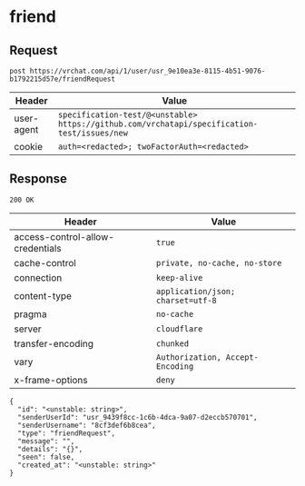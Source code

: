 # friend

## Request
`post https://vrchat.com/api/1/user/usr_9e10ea3e-8115-4b51-9076-b1792215d57e/friendRequest`

| Header | Value |
| ------ | ----- |
| user-agent | `specification-test/@<unstable> https://github.com/vrchatapi/specification-test/issues/new` |
| cookie | `auth=<redacted>; twoFactorAuth=<redacted>` |


## Response
`200 OK`

| Header | Value |
| ------ | ----- |
| access-control-allow-credentials | `true` |
| cache-control | `private, no-cache, no-store` |
| connection | `keep-alive` |
| content-type | `application/json; charset=utf-8` |
| pragma | `no-cache` |
| server | `cloudflare` |
| transfer-encoding | `chunked` |
| vary | `Authorization, Accept-Encoding` |
| x-frame-options | `deny` |

```jsonc
{
  "id": "<unstable: string>",
  "senderUserId": "usr_9439f8cc-1c6b-4dca-9a07-d2eccb570701",
  "senderUsername": "8cf3def6b8cea",
  "type": "friendRequest",
  "message": "",
  "details": "{}",
  "seen": false,
  "created_at": "<unstable: string>"
}
```
